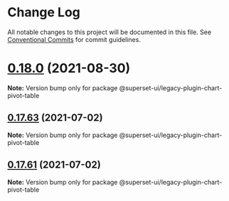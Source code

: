 <!--
Licensed to the Apache Software Foundation (ASF) under one
or more contributor license agreements.  See the NOTICE file
distributed with this work for additional information
regarding copyright ownership.  The ASF licenses this file
to you under the Apache License, Version 2.0 (the
"License"); you may not use this file except in compliance
with the License.  You may obtain a copy of the License at

  http://www.apache.org/licenses/LICENSE-2.0

Unless required by applicable law or agreed to in writing,
software distributed under the License is distributed on an
"AS IS" BASIS, WITHOUT WARRANTIES OR CONDITIONS OF ANY
KIND, either express or implied.  See the License for the
specific language governing permissions and limitations
under the License.
-->

# Change Log

All notable changes to this project will be documented in this file.
See [Conventional Commits](https://conventionalcommits.org) for commit guidelines.

# [0.18.0](https://github.com/apache-superset/superset-ui/compare/v0.17.87...v0.18.0) (2021-08-30)

**Note:** Version bump only for package @superset-ui/legacy-plugin-chart-pivot-table

## [0.17.63](https://github.com/apache-superset/superset-ui/compare/v0.17.62...v0.17.63) (2021-07-02)

**Note:** Version bump only for package @superset-ui/legacy-plugin-chart-pivot-table

## [0.17.61](https://github.com/apache-superset/superset-ui/compare/v0.17.60...v0.17.61) (2021-07-02)

**Note:** Version bump only for package @superset-ui/legacy-plugin-chart-pivot-table
